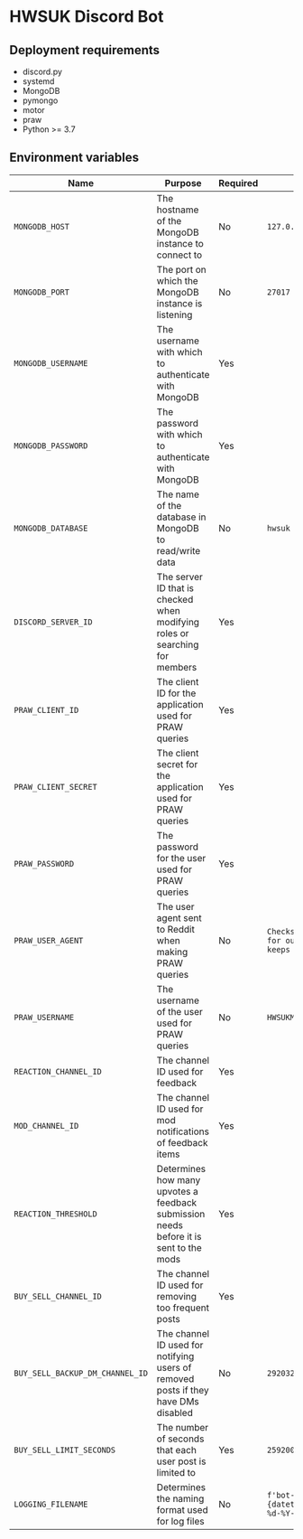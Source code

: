 # HWSUK Discord Bot

## Deployment requirements

- discord.py
- systemd
- MongoDB
- pymongo
- motor
- praw
- Python >= 3.7

## Environment variables

| Name | Purpose | Required | Default value |
|---|---|---|---|
| `MONGODB_HOST` | The hostname of the MongoDB instance to connect to | No | `127.0.0.1` |
| `MONGODB_PORT` | The port on which the MongoDB instance is listening | No | `27017` |
| `MONGODB_USERNAME` | The username with which to authenticate with MongoDB | Yes | |
| `MONGODB_PASSWORD` | The password with which to authenticate with MongoDB | Yes | |
| `MONGODB_DATABASE` | The name of the database in MongoDB to read/write data | No | `hwsuk` |
| `DISCORD_SERVER_ID` | The server ID that is checked when modifying roles or searching for members | Yes | |
| `PRAW_CLIENT_ID` | The client ID for the application used for PRAW queries | Yes | |
| `PRAW_CLIENT_SECRET` | The client secret for the application used for PRAW queries | Yes | |
| `PRAW_PASSWORD` | The password for the user used for PRAW queries | Yes | |
| `PRAW_USER_AGENT` | The user agent sent to Reddit when making PRAW queries | No | `Checks if users are banned for our synced discord and keeps flairs synced` |
| `PRAW_USERNAME` | The username of the user used for PRAW queries | No | `HWSUKMods` |
| `REACTION_CHANNEL_ID` | The channel ID used for feedback | Yes | |
| `MOD_CHANNEL_ID` | The channel ID used for mod notifications of feedback items | Yes | |
| `REACTION_THRESHOLD` | Determines how many upvotes a feedback submission needs before it is sent to the mods | Yes | |
| `BUY_SELL_CHANNEL_ID` | The channel ID used for removing too frequent posts | Yes | |
| `BUY_SELL_BACKUP_DM_CHANNEL_ID` | The channel ID used for notifying users of removed posts if they have DMs disabled | No | `292032782409007115` |
| `BUY_SELL_LIMIT_SECONDS` | The number of seconds that each user post is limited to | Yes | `259200` |
| `LOGGING_FILENAME` | Determines the naming format used for log files | No | `f'bot-{datetime.now().strftime("%m-%d-%Y-%H%M%S")}.log'` |
